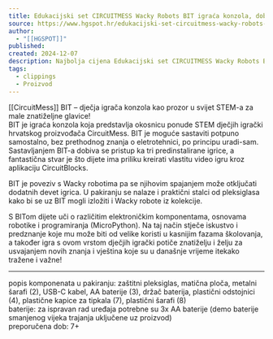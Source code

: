 ```yaml
---
title: Edukacijski set CIRCUITMESS Wacky Robots BIT igraća konzola, dob 7+ - HGSPOT
source: https://www.hgspot.hr/edukacijski-set-circuitmess-wacky-robots-bit-igraca-konzola-dob-7plus?manufacturer_id=4413
author:
  - "[[HGSPOT]]"
published: 
created: 2024-12-07
description: Najbolja cijena Edukacijski set CIRCUITMESS Wacky Robots BIT igraća konzola, dob 7+ - HGSPOT
tags:
  - clippings
  - Proizvod
---
```

[[CircuitMess]] BIT – dječja igrača konzola kao prozor u svijet STEM-a za male znatiželjne glavice!  
BIT je igraća konzola koja predstavlja okosnicu ponude STEM dječjih igrački hrvatskog proizvođača CircuitMess. BIT je moguće sastaviti potpuno samostalno, bez prethodnog znanja o eletrotehnici, po principu uradi-sam. Sastavljanjem BIT-a dobiva se pristup ka tri predinstalirane igrice, a fantastična stvar je što dijete ima priliku kreirati vlastitu video igru kroz aplikaciju CircuitBlocks.

BIT je poveziv s Wacky robotima pa se njihovim spajanjem može otključati dodatnih devet igrica. U pakiranju se nalaze i praktični stalci od pleksiglasa kako bi se uz BIT mogli izložiti i Wacky robote iz kolekcije.

S BITom dijete uči o različitim elektroničkim komponentama, osnovama robotike i programiranja (MicroPython). Na taj način stječe iskustvo i predznanje koje mu može biti od velike koristi u kasnijim fazama školovanja, a također igra s ovom vrstom dječjih igrački potiče znatiželju i želju za usvajanjem novih znanja i vještina koje su u današnje vrijeme itekako tražene i važne!

---
popis komponenata u pakiranju: zaštitni pleksiglas, matična ploča, metalni šarafi (2), USB-C kabel, AA baterije (3), držač baterija, plastični odstojnici (4), plastične kapice za tipkala (7), plastični šarafi (8)  
baterije: za ispravan rad uređaja potrebne su 3x AA baterije (demo baterije smanjenog vijeka trajanja uključene uz proizvod)  
preporučena dob: 7+